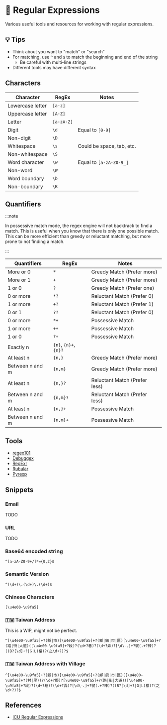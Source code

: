 # 🎰 Regular Expressions

Various useful tools and resources for working with regular expressions.

## 💡 Tips

- Think about you want to "match" or "search"
- For matching, use `^` and `$` to match the beginning and end of the string
  - Be careful with multi-line strings
- Different tools may have different syntax

## Characters

| Character        | RegEx      | Notes                     |
| ---------------- | ---------- | ------------------------- |
| Lowercase letter | `[a-z]`    |                           |
| Uppercase letter | `[A-Z]`    |                           |
| Letter           | `[a-zA-Z]` |                           |
| Digit            | `\d`       | Equal to `[0-9]`          |
| Non-digit        | `\D`       |                           |
| Whitespace       | `\s`       | Could be space, tab, etc. |
| Non-whitespace   | `\S`       |                           |
| Word character   | `\w`       | Equal to `[a-zA-Z0-9_]`   |
| Non-word         | `\W`       |                           |
| Word boundary    | `\b`       |                           |
| Non-boundary     | `\B`       |                           |

## Quantifiers

:::note

In possessive match mode, the regex engine will not backtrack to find a match. This is useful when you know that there is only one possible match. This can be more efficient than greedy or reluctant matching, but more prone to not finding a match.

:::

| Quantifiers     | RegEx                 | Notes                         |
| --------------- | --------------------- | ----------------------------- |
| More or 0       | `*`                   | Greedy Match (Prefer more)    |
| More or 1       | `+`                   | Greedy Match (Prefer more)    |
| 1 or 0          | `?`                   | Greedy Match (Prefer one)     |
| 0 or more       | `*?`                  | Reluctant Match (Prefer 0)    |
| 1 or more       | `+?`                  | Reluctant Match (Prefer 1)    |
| 0 or 1          | `??`                  | Reluctant Match (Prefer 0)    |
| 0 or more       | `*+`                  | Possessive Match              |
| 1 or more       | `++`                  | Possessive Match              |
| 1 or 0          | `?+`                  | Possessive Match              |
| Exactly n       | `{n}`, `{n}+`, `{n}?` |                               |
| At least n      | `{n,}`                | Greedy Match (Prefer more)    |
| Between n and m | `{n,m}`               | Greedy Match (Prefer more)    |
| At least n      | `{n,}?`               | Reluctant Match (Prefer less) |
| Between n and m | `{n,m}?`              | Reluctant Match (Prefer less) |
| At least n      | `{n,}+`               | Possessive Match              |
| Between n and m | `{n,m}+`              | Possessive Match              |

## Tools

- [regex101](https://regex101.com/)
- [Debuggex](https://www.debuggex.com/)
- [RegExr](https://regexr.com/)
- [Rubular](https://rubular.com/)
- [Pyrexp](https://pythonium.net/regex)

## Snippets

### Email

TODO

### URL

TODO

### Base64 encoded string

```regex
^[a-zA-Z0-9+/]*={0,2}$
```

### Semantic Version

```regex
^(\d+)\.(\d+)\.(\d+)$
```

### Chinese Characters

```regex
[\u4e00-\u9fa5]
```

### 🇹🇼 Taiwan Address

This is a WIP, might not be perfect.

```regex
^[\u4e00-\u9fa5]+?(縣|市)[\u4e00-\u9fa5]+?(鄉|鎮|市|區)[\u4e00-\u9fa5]+?(路|街|大道)([\u4e00-\u9fa5]+?段)?(\d+?巷)?(\d+?弄)?[\d\-、]+?號(.+?棟)?((B?[\d]+?|G|L)樓)?(之\d+?)?$
```

### 🇹🇼 Taiwan Address with Village

```regex
^[\u4e00-\u9fa5]+?(縣|市)[\u4e00-\u9fa5]+?(鄉|鎮|市|區)([\u4e00-\u9fa5]+?(村|里))?(\d+?鄰)?[\u4e00-\u9fa5]+?(路|街|大道)([\u4e00-\u9fa5]+?段)?(\d+?巷)?(\d+?弄)?[\d\-、]+?號(.+?棟)?((B?[\d]+?|G|L)樓)?(之\d+?)?$
```

## References

- [ICU Regular Expressions](https://unicode-org.github.io/icu/userguide/strings/regexp.html)
